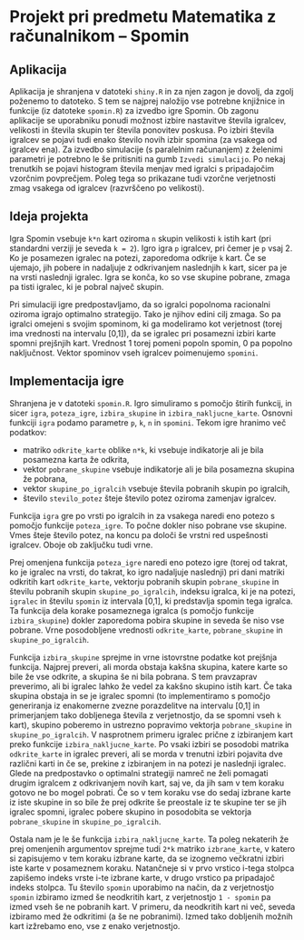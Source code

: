 # Projekt pri predmetu Matematika z računalnikom – Spomin

## Aplikacija

Aplikacija je shranjena v datoteki `shiny.R` in za njen zagon je dovolj, da zgolj poženemo to datoteko. S tem se najprej naložijo vse potrebne knjižnice in funkcije (iz datoteke `spomin.R`) za izvedbo igre Spomin. Ob zagonu aplikacije se uporabniku ponudi možnost izbire nastavitve števila igralcev, velikosti in števila skupin ter števila ponovitev poskusa. Po izbiri števila igralcev se pojavi tudi enako število novih izbir spomina (za vsakega od igralcev ena). Za izvedbo simulacije (s paralelnim računanjem) z želenimi parametri je potrebno le še pritisniti na gumb `Izvedi simulacijo`. Po nekaj trenutkih se pojavi histogram števila menjav med igralci s pripadajočim vzorčnim povprečjem. Poleg tega so prikazane tudi vzorčne verjetnosti zmag vsakega od igralcev (razvrščeno po velikosti).

## Ideja projekta

Igra Spomin vsebuje `k*n` kart oziroma `n` skupin velikosti `k` istih kart (pri standardni verziji je seveda `k = 2`). Igro igra `p` igralcev, pri čemer je `p` vsaj 2. Ko je posamezen igralec na potezi, zaporedoma odkrije `k` kart. Če se ujemajo, jih pobere in nadaljuje z odkrivanjem naslednjih `k` kart, sicer pa je na vrsti naslednji igralec. Igra se konča, ko so vse skupine pobrane, zmaga pa tisti igralec, ki je pobral največ skupin.

Pri simulaciji igre predpostavljamo, da so igralci popolnoma racionalni oziroma igrajo optimalno strategijo. Tako je njihov edini cilj zmaga. So pa igralci omejeni s svojim spominom, ki ga modeliramo kot verjetnost (torej ima vrednosti na intervalu [0,1]), da se igralec pri posamezni izbiri karte spomni prejšnjih kart. Vrednost 1 torej pomeni popoln spomin, 0 pa popolno naključnost. Vektor spominov vseh igralcev poimenujemo `spomini`.

## Implementacija igre

Shranjena je v datoteki `spomin.R`. Igro simuliramo s pomočjo štirih funkcij, in sicer `igra`, `poteza_igre`, `izbira_skupine` in `izbira_nakljucne_karte`. Osnovni funkciji `igra` podamo parametre `p`, `k`, `n` in `spomini`. Tekom igre hranimo več podatkov:
* matriko `odkrite_karte` oblike `n*k`, ki vsebuje indikatorje ali je bila posamezna karta že odkrita, 
* vektor `pobrane_skupine` vsebuje indikatorje ali je bila posamezna skupina že pobrana, 
* vektor `skupine_po_igralcih` vsebuje števila pobranih skupin po igralcih, 
* število `stevilo_potez` šteje število potez oziroma zamenjav igralcev.

Funkcija `igra` gre po vrsti po igralcih in za vsakega naredi eno potezo s pomočjo funkcije `poteza_igre`. To počne dokler niso pobrane vse skupine. Vmes šteje število potez, na koncu pa določi še vrstni red uspešnosti igralcev. Oboje ob zaključku tudi vrne.

Prej omenjena funkcija `poteza_igre` naredi eno potezo igre (torej od takrat, ko je igralec na vrsti, do takrat, ko igro nadaljuje naslednji) pri dani matriki odkritih kart `odkrite_karte`, vektorju pobranih skupin `pobrane_skupine` in številu pobranih skupin `skupine_po_igralcih`, indeksu igralca, ki je na potezi, `igralec` in številu `spomin` iz intervala [0,1], ki predstavlja spomin tega igralca. Ta funkcija dela korake posameznega igralca (s pomočjo funkcije `izbira_skupine`) dokler zaporedoma pobira skupine in seveda še niso vse pobrane. Vrne posodobljene vrednosti `odkrite_karte`, `pobrane_skupine` in `skupine_po_igralcih`.

Funkcija `izbira_skupine` sprejme in vrne istovrstne podatke kot prejšnja funkcija. Najprej preveri, ali morda obstaja kakšna skupina, katere karte so bile že vse odkrite, a skupina še ni bila pobrana. S tem pravzaprav preverimo, ali bi igralec lahko že vedel za kakšno skupino istih kart. Če taka skupina obstaja in se je igralec spomni (to implementiramo s pomočjo generiranja iz enakomerne zvezne porazdelitve na intervalu [0,1] in primerjanjem tako dobljenega števila z verjetnostjo, da se spomni vseh `k` kart), skupino poberemo in ustrezno popravimo vektorja `pobrane_skupine` in `skupine_po_igralcih`. V nasprotnem primeru igralec prične z izbiranjem kart preko funkcije `izbira_nakljucne_karte`. Po vsaki izbiri se posodobi matrika `odkrite_karte` in igralec preveri, ali se morda v trenutni izbiri pojavita dve različni karti in če se, prekine z izbiranjem in na potezi je naslednji igralec. Glede na predpostavko o optimalni strategiji namreč ne želi pomagati drugim igralcem z odkrivanjem novih kart, saj ve, da jih sam v tem koraku gotovo ne bo mogel pobrati. Če so v tem koraku vse do sedaj izbrane karte iz iste skupine in so bile že prej odkrite še preostale iz te skupine ter se jih igralec spomni, igralec pobere skupino in posodobita se vektorja `pobrane_skupine` in `skupine_po_igralcih`.

Ostala nam je le še funkcija `izbira_nakljucne_karte`. Ta poleg nekaterih že prej omenjenih argumentov sprejme tudi `2*k` matriko `izbrane_karte`, v katero si zapisujemo v tem koraku izbrane karte, da se izognemo večkratni izbiri iste karte v posameznem koraku. Natančneje si v prvo vrstico i-tega stolpca zapišemo indeks vrste i-te izbrane karte, v drugo vrstico pa pripadajoč indeks stolpca. Tu število `spomin` uporabimo na način, da z verjetnostjo `spomin` izbiramo izmed še neodkritih kart, z verjetnostjo `1 - spomin` pa izmed vseh še ne pobranih kart. V primeru, da neodkritih kart ni več, seveda izbiramo med že odkritimi (a še ne pobranimi). Izmed tako dobljenih možnih kart izžrebamo eno, vse z enako verjetnostjo.
  
